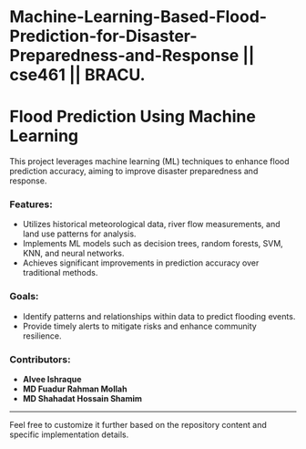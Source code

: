 # Machine-Learning-Based-Flood-Prediction-for-Disaster-Preparedness-and-Response || cse461 || BRACU.


# Flood Prediction Using Machine Learning  
This project leverages machine learning (ML) techniques to enhance flood prediction accuracy, aiming to improve disaster preparedness and response.  

### Features:  
- Utilizes historical meteorological data, river flow measurements, and land use patterns for analysis.  
- Implements ML models such as decision trees, random forests, SVM, KNN, and neural networks.  
- Achieves significant improvements in prediction accuracy over traditional methods.  

### Goals:  
- Identify patterns and relationships within data to predict flooding events.  
- Provide timely alerts to mitigate risks and enhance community resilience.  

### Contributors:  
- **Alvee Ishraque**  
- **MD Fuadur Rahman Mollah**  
- **MD Shahadat Hossain Shamim**  

  
---

Feel free to customize it further based on the repository content and specific implementation details.
